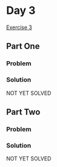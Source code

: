 # Day 3

[Exercise 3](https://adventofcode.com/2023/day/3)

## Part One

### Problem

### Solution

NOT YET SOLVED

## Part Two

### Problem

### Solution

NOT YET SOLVED
